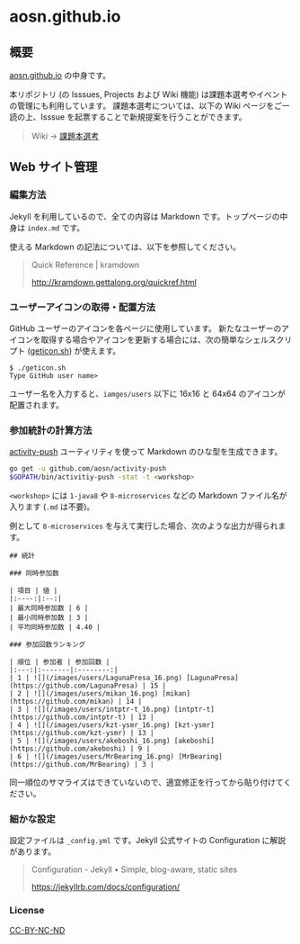 # aosn.github.io

## 概要

[aosn.github.io](https://aosn.github.io/) の中身です。

本リポジトリ (の Isssues, Projects および Wiki 機能) は課題本選考やイベントの管理にも利用しています。
課題本選考については、以下の Wiki ページをご一読の上、Isssue を起票することで新規提案を行うことができます。

> Wiki -> [課題本選考](https://github.com/aosn/aosn.github.io/wiki/%E8%AA%B2%E9%A1%8C%E6%9C%AC%E9%81%B8%E8%80%83)

## Web サイト管理

### 編集方法

Jekyll を利用しているので、全ての内容は Markdown です。トップページの中身は `index.md` です。

使える Markdown の記法については、以下を参照してください。

> Quick Reference | kramdown
>
> http://kramdown.gettalong.org/quickref.html

### ユーザーアイコンの取得・配置方法

GitHub ユーザーのアイコンを各ページに使用しています。
新たなユーザーのアイコンを取得する場合やアイコンを更新する場合には、次の簡単なシェルスクリプト ([geticon.sh](geticon.sh)) が使えます。

```
$ ./geticon.sh
Type GitHub user name> 
```

ユーザー名を入力すると、`iamges/users` 以下に 16x16 と 64x64 のアイコンが配置されます。

### 参加統計の計算方法

[activity-push](https://github.com/aosn/activity-push) ユーティリティを使って Markdown のひな型を生成できます。

```bash
go get -u github.com/aosn/activity-push
$GOPATH/bin/activitiy-push -stat -t <workshop>
```

`<workshop>` には `1-java8` や `8-microservices` などの Markdown ファイル名が入ります (`.md` は不要)。

例として `8-microservices` を与えて実行した場合、次のような出力が得られます。

```
## 統計

### 同時参加数

| 項目 | 値 |
|:----:|:--:|
| 最大同時参加数 | 6 |
| 最小同時参加数 | 3 |
| 平均同時参加数 | 4.40 |

### 参加回数ランキング

| 順位 | 参加者 | 参加回数 |
|:---:|:-------|:--------:|
| 1 | ![](/images/users/LagunaPresa_16.png) [LagunaPresa](https://github.com/LagunaPresa) | 15 |
| 2 | ![](/images/users/mikan_16.png) [mikan](https://github.com/mikan) | 14 |
| 3 | ![](/images/users/intptr-t_16.png) [intptr-t](https://github.com/intptr-t) | 13 |
| 4 | ![](/images/users/kzt-ysmr_16.png) [kzt-ysmr](https://github.com/kzt-ysmr) | 13 |
| 5 | ![](/images/users/akeboshi_16.png) [akeboshi](https://github.com/akeboshi) | 9 |
| 6 | ![](/images/users/MrBearing_16.png) [MrBearing](https://github.com/MrBearing) | 3 |
```

同一順位のサマライズはできていないので、適宜修正を行ってから貼り付けてください。

### 細かな設定

設定ファイルは `_config.yml` です。Jekyll 公式サイトの Configuration に解説があります。

> Configuration - Jekyll • Simple, blog-aware, static sites
>
> https://jekyllrb.com/docs/configuration/

### License

[CC-BY-NC-ND](LICENSE)

